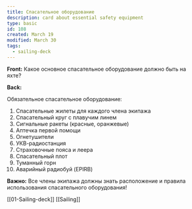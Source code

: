 ```yaml
---
title: Спасательное оборудование
description: card about essential safety equipment
type: basic
id: 108
created: March 19
modified: March 30
tags:
  - sailing-deck
---
```


**Front:**
Какое основное спасательное оборудование должно быть на яхте?

**Back:**
<p>Обязательное спасательное оборудование:</p>

<ol>
  <li>Спасательные жилеты для каждого члена экипажа</li>
  <li>Спасательный круг с плавучим линем</li>
  <li>Сигнальные ракеты (красные, оранжевые)</li>
  <li>Аптечка первой помощи</li>
  <li>Огнетушители</li>
  <li>УКВ-радиостанция</li>
  <li>Страховочные пояса и леера</li>
  <li>Спасательный плот</li>
  <li>Туманный горн</li>
  <li>Аварийный радиобуй (EPIRB)</li>
</ol>

<p><strong>Важно:</strong> Все члены экипажа должны знать расположение и правила использования спасательного оборудования!</p>
[[01-Sailing-deck]]
[[Sailing]]